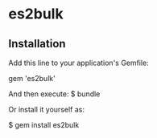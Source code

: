 # es2bulk

## Installation

Add this line to your application's Gemfile:

gem 'es2bulk'

And then execute:
$ bundle

Or install it yourself as:

$ gem install es2bulk
